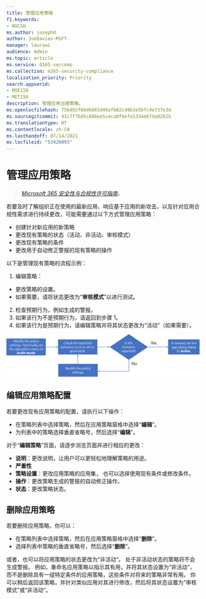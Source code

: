 ```yaml
---
title: 管理应用策略
f1.keywords:
- NOCSH
ms.author: josephd
author: JoeDavies-MSFT
manager: laurawi
audience: Admin
ms.topic: article
ms.service: O365-seccomp
ms.collection: m365-security-compliance
localization_priority: Priority
search.appverid:
- MOE150
- MET150
description: 管理应用治理策略。
ms.openlocfilehash: 756402f86d6b65d48afb02c49b3e5bfc4e73fe3d
ms.sourcegitcommit: 41c7f7bd5c808ee5ceca0f6efe13d4e67da0262b
ms.translationtype: HT
ms.contentlocale: zh-CN
ms.lasthandoff: 07/14/2021
ms.locfileid: "53420093"
---
```

# <a name="manage-app-policies"></a>管理应用策略

>*[Microsoft 365 安全性与合规性许可指南](https://aka.ms/ComplianceSD)。*

若要及时了解组织正在使用的最新应用、响应基于应用的新攻击，以及针对应用合规性需求进行持续更改，可能需要通过以下方式管理应用策略：

- 创建针对新应用的新策略
- 更改现有策略的状态（活动、非活动、审核模式）
- 更改现有策略的条件
- 更改用于自动修正警报的现有策略的操作

以下是管理现有策略的流程示例：

1. 编辑策略：

  - 更改策略的设置。
  - 如果需要，请将状态更改为“**审核模式**”以进行测试。

2. 检查预期行为，例如生成的警报。
1. 如果该行为不是预期行为，请返回到步骤 1。
1. 如果该行为是预期行为，请编辑策略并将其状态更改为“活动”（如果需要）。

![管理应用策略工作流](../media/manage-app-protection-governance/mapg-manage-policy-process.png)

## <a name="editing-an-app-policy-configuration"></a>编辑应用策略配置

若要更改现有应用策略的配置，请执行以下操作：

- 在策略列表中选择策略，然后在应用策略窗格中选择“**编辑**”。
- 为列表中的策略选择垂直省略号，然后选择“**编辑**”。

对于“**编辑策略**”页面，请逐步浏览页面并进行相应的更改：

- **说明**：更改说明，让用户可以更轻松地理解策略的用途。
- **严重性**
- **策略设置**：更改应用策略的应用集， 也可以选择使用现有条件或修改条件。
- **操作**：更改策略生成的警报的自动修正操作。
- **状态**：更改策略状态。

## <a name="deleting-an-app-policy"></a>删除应用策略

若要删除应用策略，你可以：

- 在策略列表中选择策略，然后在应用策略窗格中选择“**删除**”。
- 选择列表中策略的垂直省略号，然后选择“**删除**”。

或者，也可以将应用策略的状态更改为“非活动”。 处于非活动状态的策略将不会生成警报。 例如，重命名应用策略以指示其有用，并将其状态设置为“非活动”，而不是删除具有一组特定条件的应用策略，这些条件对将来的策略非常有用。 你可以稍后返回该策略，并针对类似应用对其进行修改，然后将其状态设置为“审核模式”或“非活动”。
